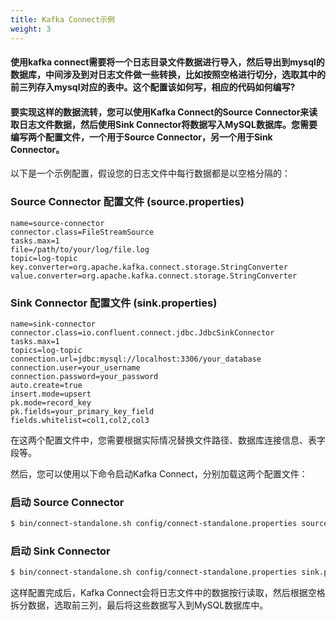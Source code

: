 ```yaml
---
title: Kafka Connect示例
weight: 3
---
```


#### 使用kafka connect需要将一个日志目录文件数据进行导入，然后导出到mysql的数据库，中间涉及到对日志文件做一些转换，比如按照空格进行切分，选取其中的前三列存入mysql对应的表中。这个配置该如何写，相应的代码如何编写?


#### 要实现这样的数据流转，您可以使用Kafka Connect的Source Connector来读取日志文件数据，然后使用Sink Connector将数据写入MySQL数据库。您需要编写两个配置文件，一个用于Source Connector，另一个用于Sink Connector。

以下是一个示例配置，假设您的日志文件中每行数据都是以空格分隔的：

### Source Connector 配置文件 (source.properties)
```plaintext
name=source-connector
connector.class=FileStreamSource
tasks.max=1
file=/path/to/your/log/file.log
topic=log-topic
key.converter=org.apache.kafka.connect.storage.StringConverter
value.converter=org.apache.kafka.connect.storage.StringConverter
```

### Sink Connector 配置文件 (sink.properties)
```plaintext
name=sink-connector
connector.class=io.confluent.connect.jdbc.JdbcSinkConnector
tasks.max=1
topics=log-topic
connection.url=jdbc:mysql://localhost:3306/your_database
connection.user=your_username
connection.password=your_password
auto.create=true
insert.mode=upsert
pk.mode=record_key
pk.fields=your_primary_key_field
fields.whitelist=col1,col2,col3
```

在这两个配置文件中，您需要根据实际情况替换文件路径、数据库连接信息、表字段等。

然后，您可以使用以下命令启动Kafka Connect，分别加载这两个配置文件：

### 启动 Source Connector
```bash
$ bin/connect-standalone.sh config/connect-standalone.properties source.properties
```

### 启动 Sink Connector
```bash
$ bin/connect-standalone.sh config/connect-standalone.properties sink.properties
```

这样配置完成后，Kafka Connect会将日志文件中的数据按行读取，然后根据空格拆分数据，选取前三列，最后将这些数据写入到MySQL数据库中。
